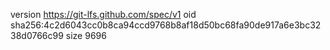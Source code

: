 version https://git-lfs.github.com/spec/v1
oid sha256:4c2d6043cc0b8ca94ccd9768b8af18d50bc68fa90de917a6e3bc3238d0766c99
size 9696
